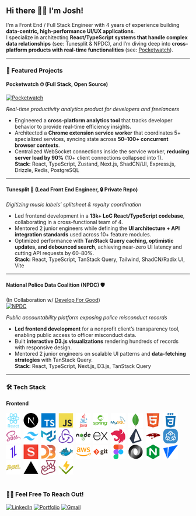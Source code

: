 ## Hi there 👋🏽 I'm Josh!

I'm a Front End / Full Stack Engineer with 4 years of experience building **data-centric, high-performance UI/UX applications**.  
I specialize in architecting **React/TypeScript systems that handle complex data relationships** (see: Tunesplit & NPDC), and I’m diving deep into **cross-platform products with real-time functionalities** (see: [Pocketwatch](https://github.com/joshua-rdrgz/pocketwatch)).

---

### 🚀 Featured Projects

#### **Pocketwatch** ⏱ (Full Stack, Open Source)

[![Pocketwatch](https://img.shields.io/badge/View_Repo-0a0a0a?style=for-the-badge&logo=github&logoColor=white)](https://github.com/joshua-rdrgz/pocketwatch)

_Real-time productivity analytics product for developers and freelancers_

- Engineered a **cross-platform analytics tool** that tracks developer behavior to provide real-time efficiency insights.
- Architected a **Chrome extension service worker** that coordinates 5+ specialized services, syncing state across **50–100+ concurrent browser contexts**.
- Centralized WebSocket connections inside the service worker, **reducing server load by 90%** (10+ client connections collapsed into 1).  
  **Stack:** React, TypeScript, Zustand, Next.js, ShadCN/UI, Express.js, Drizzle, Redis, PostgreSQL

---

#### **Tunesplit** 🎵 (Lead Front End Engineer, 🔒 Private Repo)

_Digitizing music labels’ splitsheet & royalty coordination_

- Led frontend development in a **13k+ LoC React/TypeScript codebase**, collaborating in a cross-functional team of 4.
- Mentored 2 junior engineers while defining the **UI architecture + API integration standards** used across 10+ feature modules.
- Optimized performance with **TanStack Query caching, optimistic updates, and debounced search**, achieving near-zero UI latency and cutting API requests by 60–80%.  
  **Stack:** React, TypeScript, TanStack Query, Tailwind, ShadCN/Radix UI, Vite

---

#### **National Police Data Coalition (NPDC)** 🛡️

(In Collaboration w/ [Develop For Good](https://www.developforgood.org/))  
[![NPDC](https://img.shields.io/badge/View_Repo-0a0a0a?style=for-the-badge&logo=github&logoColor=white)](https://github.com/codeforboston/police-data-trust)

_Public accountability platform exposing police misconduct records_

- **Led frontend development** for a nonprofit client’s transparency tool, enabling public access to officer misconduct data.
- Built **interactive D3.js visualizations** rendering hundreds of records with responsive design.
- Mentored 2 junior engineers on scalable UI patterns and **data-fetching strategies** with TanStack Query.  
  **Stack:** React, TypeScript, Next.js, D3.js, TanStack Query

---

### 🛠 Tech Stack

#### **Frontend**

<div>
<img src="https://github.com/devicons/devicon/blob/master/icons/react/react-original-wordmark.svg" title="React" alt="React" width="40" height="40"/>&nbsp;
<img src="https://github.com/devicons/devicon/blob/master/icons/nextjs/nextjs-original.svg" title="NextJS" **alt="NextJS" width="40" height="40"/>&nbsp;
<img src="https://github.com/devicons/devicon/blob/master/icons/typescript/typescript-original.svg" title="TypeScript" alt="TypeScript" width="40" height="40"/>&nbsp;
<img src="https://github.com/devicons/devicon/blob/master/icons/javascript/javascript-original.svg" title="JavaScript" alt="JavaScript" width="40" height="40"/>&nbsp;
<img src="https://github.com/devicons/devicon/blob/master/icons/java/java-original-wordmark.svg" title="Java" alt="Java" width="40" height="40"/>&nbsp;
<img src="https://github.com/devicons/devicon/blob/master/icons/spring/spring-original-wordmark.svg" title="Spring" alt="Spring" width="40" height="40"/>&nbsp;
<img src="https://github.com/devicons/devicon/blob/master/icons/mysql/mysql-original-wordmark.svg" title="MySQL"  alt="MySQL" width="40" height="40"/>&nbsp;
<img src="https://github.com/devicons/devicon/blob/master/icons/mongodb/mongodb-original.svg" title="MongoDB" **alt="MongoDB" width="40" height="40"/>&nbsp;
<img src="https://github.com/devicons/devicon/blob/master/icons/html5/html5-original.svg" title="HTML5" alt="HTML" width="40" height="40"/>&nbsp;
<img src="https://github.com/devicons/devicon/blob/master/icons/css3/css3-plain-wordmark.svg"  title="CSS3" alt="CSS" width="40" height="40"/>&nbsp;
<img src="https://github.com/devicons/devicon/blob/master/icons/sass/sass-original.svg" title="Sass (CSS)" **alt="Sass (CSS)" width="40" height="40"/>&nbsp;
<img src="https://github.com/devicons/devicon/blob/master/icons/tailwindcss/tailwindcss-original.svg" title="Tailwind (CSS)" **alt="Tailwind (CSS)" width="40" height="40"/>&nbsp;
<img src="https://github.com/devicons/devicon/blob/master/icons/materialui/materialui-original.svg" title="Material UI" alt="Material UI" width="40" height="40"/>&nbsp;
<img src="https://github.com/devicons/devicon/blob/master/icons/redux/redux-original.svg" title="Redux" alt="Redux" width="40" height="40"/>&nbsp;
<img src="https://github.com/devicons/devicon/blob/master/icons/nodejs/nodejs-original-wordmark.svg" title="NodeJS" alt="NodeJS" width="40" height="40"/>&nbsp;
<img src="https://github.com/devicons/devicon/blob/master/icons/express/express-original.svg" title="Express" **alt="Express" width="40" height="40"/>&nbsp;
<img src="https://github.com/devicons/devicon/blob/master/icons/nestjs/nestjs-original.svg" title="NestJS" **alt="NestJS" width="40" height="40"/>&nbsp;
<img src="https://github.com/devicons/devicon/blob/master/icons/prisma/prisma-original.svg" title="Prisma" **alt="Prisma" width="40" height="40"/>&nbsp;
<img src="https://github.com/devicons/devicon/blob/master/icons/mongoose/mongoose-original.svg" title="Mongoose" **alt="Mongoose" width="40" height="40"/>&nbsp;
<img src="https://github.com/devicons/devicon/blob/master/icons/trpc/trpc-original.svg" title="tRPC" **alt="tRPC" width="40" height="40"/>&nbsp;
<img src="https://github.com/devicons/devicon/blob/master/icons/axios/axios-plain.svg" title="Axios" **alt="Axios" width="40" height="40"/>&nbsp;
<img src="https://github.com/devicons/devicon/blob/master/icons/sanity/sanity-original.svg" title="Sanity" **alt="Sanity" width="40" height="40"/>&nbsp;
<img src="https://github.com/devicons/devicon/blob/master/icons/d3js/d3js-original.svg" title="D3JS" **alt="D3JS" width="40" height="40"/>&nbsp;
<img src="https://github.com/devicons/devicon/blob/master/icons/docker/docker-original.svg" title="Docker" **alt="Docker" width="40" height="40"/>&nbsp;
<img src="https://github.com/devicons/devicon/blob/master/icons/amazonwebservices/amazonwebservices-plain-wordmark.svg" title="AWS" alt="AWS" width="40" height="40"/>&nbsp;
<img src="https://github.com/devicons/devicon/blob/master/icons/git/git-original-wordmark.svg" title="Git" **alt="Git" width="40" height="40"/>&nbsp;
<img src="https://github.com/devicons/devicon/blob/master/icons/figma/figma-original.svg" title="Figma" **alt="Figma" width="40" height="40"/>&nbsp;
<img src="https://github.com/devicons/devicon/blob/master/icons/json/json-original.svg" title="JSON" **alt="JSON" width="40" height="40"/>&nbsp;
<img src="https://github.com/devicons/devicon/blob/master/icons/nginx/nginx-original.svg" title="Nginx" **alt="Nginx" width="40" height="40"/>&nbsp;
<img src="https://github.com/devicons/devicon/blob/master/icons/vite/vite-original.svg" title="Vite" **alt="Vite" width="40" height="40"/>&nbsp;
<img src="https://github.com/devicons/devicon/blob/master/icons/babel/babel-original.svg" title="Babel" **alt="Babel" width="40" height="40"/>&nbsp;
<img src="https://github.com/devicons/devicon/blob/master/icons/vercel/vercel-original.svg" title="Vercel" **alt="Vercel" width="40" height="40"/>&nbsp;
<img src="https://github.com/devicons/devicon/blob/master/icons/jest/jest-plain.svg" title="Jest" **alt="Jest" width="40" height="40"/>&nbsp;
<img src="https://github.com/devicons/devicon/blob/master/icons/vitest/vitest-original.svg" title="Vitest" **alt="Vitest" width="40" height="40"/>&nbsp;
</div>

<br>

### 🙋🏽 Feel Free To Reach Out!

<div>
  <a href="https://linkedin.com/in/joshua-j-rodriguez" target="_blank"><img src="https://img.shields.io/badge/Linkedin-blue?logo=linkedin&logoColor=white" title="LinkedIn" alt="LinkedIn" /></a>
  <a href="https://joshuarodriguezcoding.com" target="_blank"><img src="https://img.shields.io/badge/Portfolio-white?logo=react&logoColor=blue" title="Portfolio" alt="Portfolio" /></a>
  <a href="mailto:joshuarodriguezcoding@gmail.com" target="_blank"><img src="https://img.shields.io/badge/Gmail-red?logo=gmail&logoColor=white" title="Gmail" alt="Gmail" /></a>
</div>
